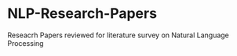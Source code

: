 # NLP-Research-Papers
Reseacrh Papers reviewed for literature survey on Natural Language Processing
